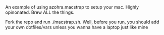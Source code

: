 An example of using azohra.macstrap to setup your mac. Highly opinonated. Brew ALL the things.

Fork the repo and run ./macstrap.sh.
Well, before you run, you should add your own dotfiles/vars unless you wanna have a laptop just like mine

